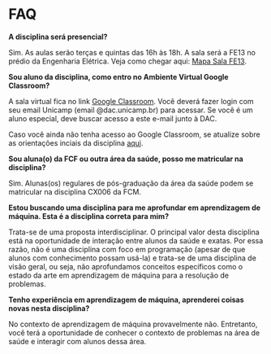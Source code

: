 # FAQ

**A disciplina será presencial?**

Sim. As aulas serão terças e quintas das 16h às 18h. A sala será a FE13 no prédio da Engenharia Elétrica. Veja como chegar aqui: [Mapa Sala FE13](https://goo.gl/maps/5yYgkFSJNVvKFuoV8).

**Sou aluno da disciplina, como entro no Ambiente Virtual Google Classroom?**

A sala virtual fica no link [Google Classroom](https://classroom.google.com/u/0/c/NTgyNDQ0NDk1Mzg4). Você deverá fazer login com seu email Unicamp (email @dac.unicamp.br) para acessar. Se você é um aluno especial, deve buscar acesso a este e-mail junto à DAC.

Caso você ainda não tenha acesso ao Google Classroom, se atualize sobre as orientações inciais da disciplina [aqui](landing.md).

**Sou aluna(o) da FCF ou outra área da saúde, posso me matricular na disciplina?**

Sim. Alunas(os) regulares de pós-graduação da área da saúde podem se matricular na disciplina CX006 da FCM.

**Estou buscando uma disciplina para me aprofundar em aprendizagem de máquina. Esta é a disciplina correta para mim?**

Trata-se de uma proposta interdisciplinar. O principal valor desta disciplina está na oportunidade de interação entre alunos da saúde e exatas. Por essa razão, não é uma disciplina com foco em programação (apesar de que alunos com conhecimento possam usá-la) e trata-se de uma disciplina de visão geral, ou seja, não aprofundamos conceitos específicos como o estado da arte em aprendizagem de máquina para a resolução de problemas.

**Tenho experiência em aprendizagem de máquina, aprenderei coisas novas nesta disciplina?**

No contexto de aprendizagem de máquina provavelmente não. Entretanto, você terá a oportunidade de conhecer o contexto de problemas na área de saúde e interagir com alunos dessa área.
